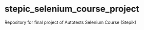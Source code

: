 # stepic_selenium_course_project
Repository for final project of Autotests Selenium Course (Stepik)
